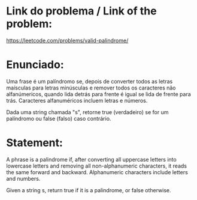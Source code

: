 # Link do problema / Link of the problem:

https://leetcode.com/problems/valid-palindrome/

# Enunciado:

Uma frase é um palíndromo se, depois de converter todos as letras maísculas para letras minúsculas e remover todos os caracteres não alfanúmericos, quando lida detrás
para frente é igual se lida de frente para trás. Caracteres alfanuméricos incluem letras e números.

Dada uma string chamada "s", retorne true (verdadeiro) se for um palíndromo ou false (falso) caso contrário.

# Statement:
A phrase is a palindrome if, after converting all uppercase letters into lowercase letters and removing all non-alphanumeric characters, 
it reads the same forward and backward. Alphanumeric characters include letters and numbers.

Given a string s, return true if it is a palindrome, or false otherwise.
